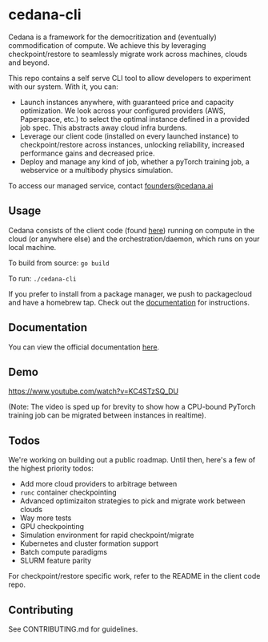 # cedana-cli

Cedana is a framework for the democritization and (eventually) commodification of compute. We achieve this by leveraging checkpoint/restore to seamlessly migrate work across machines, clouds and beyond.

This repo contains a self serve CLI tool to allow developers to experiment with our system. With it, you can:

- Launch instances anywhere, with guaranteed price and capacity optimization. We look across your configured providers (AWS, Paperspace, etc.) to select the optimal instance defined in a provided job spec. This abstracts away cloud infra burdens.
- Leverage our client code (installed on every launched instance) to checkpoint/restore across instances, unlocking reliability, increased performance gains and decreased price.
- Deploy and manage any kind of job, whether a pyTorch training job, a webservice or a multibody physics simulation.

To access our managed service, contact founders@cedana.ai

## Usage
Cedana consists of the client code (found [here](https://github.com/nravic/cedana)) running on compute in the cloud (or anywhere else) and the orchestration/daemon, which runs on your local machine. 

To build from source: 
`go build`

To run: 
`./cedana-cli`

If you prefer to install from a package manager, we push to packagecloud and have a homebrew tap. Check out the [documentation](https://cedna.rtfd.io) for instructions. 

## Documentation
You can view the official documentation [here](https://cedana.readthedocs.io). 

## Demo

https://www.youtube.com/watch?v=KC4STzSQ_DU

(Note: The video is sped up for brevity to show how a CPU-bound PyTorch training job can be migrated between instances in realtime). 


## Todos 
We're working on building out a public roadmap. Until then, here's a few of the highest priority todos: 

- Add more cloud providers to arbitrage between
- `runc` container checkpointing
- Advanced optimizaiton strategies to pick and migrate work between clouds
- Way more tests
- GPU checkpointing 
- Simulation environment for rapid checkpoint/migrate 
- Kubernetes and cluster formation support
- Batch compute paradigms
- SLURM feature parity

For checkpoint/restore specific work, refer to the README in the client code repo.

## Contributing

See CONTRIBUTING.md for guidelines. 
